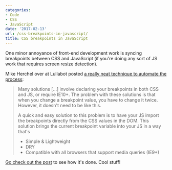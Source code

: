 ```yaml
---
categories:
- Code
- CSS
- JavaScript
date: '2017-02-13'
url: /css-breakpoints-in-javascript/
title: CSS breakpoints in JavaScript
---
```


One minor annoyance of front-end development work is syncing breakpoints between CSS and JavaScript (if you're doing any sort of JS work that requires screen resize detection).

Mike Herchel over at Lullabot posted [a really neat technique to automate the process](https://www.lullabot.com/articles/importing-css-breakpoints-into-javascript):

> Many solutions [...] involve declaring your breakpoints in both CSS and JS, or require IE10+. The problem with these solutions is that when you change a breakpoint value, you have to change it twice. However, it doesn't need to be like this.
>
> A quick and easy solution to this problem is to have your JS import the breakpoints directly from the CSS values in the DOM. This solution brings the current breakpoint variable into your JS in a way that's
>
> - Simple & Lightweight
> - DRY
> - Compatible with all browsers that support media queries (IE9+)

[Go check out the post](https://www.lullabot.com/articles/importing-css-breakpoints-into-javascript) to see how it's done. Cool stuff!
